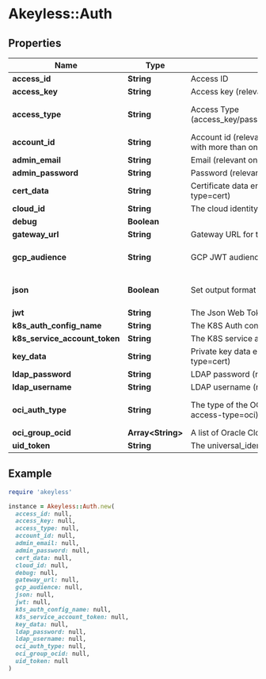 # Akeyless::Auth

## Properties

| Name | Type | Description | Notes |
| ---- | ---- | ----------- | ----- |
| **access_id** | **String** | Access ID | [optional] |
| **access_key** | **String** | Access key (relevant only for access-type&#x3D;access_key) | [optional] |
| **access_type** | **String** | Access Type (access_key/password/saml/ldap/k8s/azure_ad/oidc/aws_iam/universal_identity/jwt/gcp/cert) | [optional][default to &#39;access_key&#39;] |
| **account_id** | **String** | Account id (relevant only for access-type&#x3D;password where the email address is associated with more than one account) | [optional] |
| **admin_email** | **String** | Email (relevant only for access-type&#x3D;password) | [optional] |
| **admin_password** | **String** | Password (relevant only for access-type&#x3D;password) | [optional] |
| **cert_data** | **String** | Certificate data encoded in base64. Used if file was not provided. (relevant only for access-type&#x3D;cert) | [optional] |
| **cloud_id** | **String** | The cloud identity (relevant only for access-type&#x3D;azure_ad,aws_iam,gcp) | [optional] |
| **debug** | **Boolean** |  | [optional] |
| **gateway_url** | **String** | Gateway URL for the K8S/OAUTH2 authenticated (relevant only for access-type&#x3D;k8s/oauth2) | [optional] |
| **gcp_audience** | **String** | GCP JWT audience | [optional][default to &#39;akeyless.io&#39;] |
| **json** | **Boolean** | Set output format to JSON | [optional][default to false] |
| **jwt** | **String** | The Json Web Token (relevant only for access-type&#x3D;jwt/oidc) | [optional] |
| **k8s_auth_config_name** | **String** | The K8S Auth config name (relevant only for access-type&#x3D;k8s) | [optional] |
| **k8s_service_account_token** | **String** | The K8S service account token. (relevant only for access-type&#x3D;k8s) | [optional] |
| **key_data** | **String** | Private key data encoded in base64. Used if file was not provided.(relevant only for access-type&#x3D;cert) | [optional] |
| **ldap_password** | **String** | LDAP password (relevant only for access-type&#x3D;ldap) | [optional] |
| **ldap_username** | **String** | LDAP username (relevant only for access-type&#x3D;ldap) | [optional] |
| **oci_auth_type** | **String** | The type of the OCI configuration to use [instance/apikey/resource] (relevant only for access-type&#x3D;oci) | [optional][default to &#39;apikey&#39;] |
| **oci_group_ocid** | **Array&lt;String&gt;** | A list of Oracle Cloud IDs groups (relevant only for access-type&#x3D;oci) | [optional] |
| **uid_token** | **String** | The universal_identity token (relevant only for access-type&#x3D;universal_identity) | [optional] |

## Example

```ruby
require 'akeyless'

instance = Akeyless::Auth.new(
  access_id: null,
  access_key: null,
  access_type: null,
  account_id: null,
  admin_email: null,
  admin_password: null,
  cert_data: null,
  cloud_id: null,
  debug: null,
  gateway_url: null,
  gcp_audience: null,
  json: null,
  jwt: null,
  k8s_auth_config_name: null,
  k8s_service_account_token: null,
  key_data: null,
  ldap_password: null,
  ldap_username: null,
  oci_auth_type: null,
  oci_group_ocid: null,
  uid_token: null
)
```

